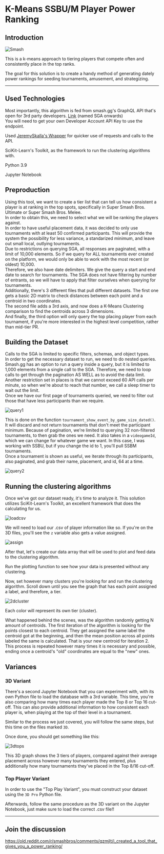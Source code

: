 # K-Means SSBU/M Player Power Ranking

## Introduction

![Smash](images/smashlogo.jpg)

This is a k-means approach to tiering players that compete often and consistently place in the top ranks.

The goal for this solution is to create a handy method of generating dately power rankings for seeding tournaments, amusement, and strategizing.

---

## Used Technologies

Most importantly, this algorithm is fed from smash.gg's GraphQL API that's open for 3rd party developers. [Link](https://developer.smash.gg/docs/intro/) (named SGA onwards)  
You will need to get your own Developer Account API Key to use the endpoint.

Used [JeremySkalla's Wrapper](https://github.com/JeremySkalla/pysmashgg) for quicker use of requests and calls to the API.

SciKit-Learn's Toolkit, as the framework to run the clustering algorithms with.

Python 3.9

Jupyter Notebook

## Preproduction

Using this tool, we want to create a tier list that can tell us how consistent a player is at ranking in the top spots, specifically in Super Smash Bros. Ultimate or Super Smash Bros. Melee.  
In order to obtain this, we need to select what we will be ranking the players against.  
In order to have useful placement data, it was decided to only use tournaments with at least 50 confirmed participants. This will provide the system the possibility for less variance, a standarized minimum, and leave out small local, outlying tournaments.  
Due to restrictions on querying SGA, all responses are paginated, with a limit of 10,000 elements. So if we query for ALL tournaments ever created on the platform, we would only be able to work with the most recent (or oldest) 10,000.  
Therefore, we also have date delimiters. We give the query a start and end date to search for tournaments.  The SGA does not have filtering by number of entrants, so we will have to apply that filter ourselves when querying for tournaments.  
Additionally, there's 3 different files that pull different datasets. The first one gets a basic 2D matrix to check distances between each point and a centroid in two coordinates.  
The second file adds a 3rd axis, and now does a K-Means Clustering comparison to find the centroids across 3 dimensions.  
And finally, the third option will only query the top placing player from each tournament, if you're more interested in the highest level competition, rather than mid-tier PR.

## Building the Dataset

Calls to the SGA is limited to specific filters, schemas, and object types.  
In order to get the necessary dataset to run, we need to do nested queries. Smash.gg has an option to run a query inside a query, but it is limited to 1,000 elements from a single call to the SGA. Therefore, we need to loop calls to get through the pagination AS WELL as to avoid the data limit. Another restriction set in places is that we cannot exceed 60 API calls per minute, so when we're about to reach that number, we call a sleep timer to wait out the limit.  
Once we have our first page of tournaments queried, we need to filter out those that have less participants than we require.  

![query1](images/tournamentquery.png)

This is done on the function `tournament_show_event_by_game_size_dated()`. It will discard and not return tournaments that don't meet the participant minimum. Because of pagination, we're limited to querying 32 non-filtered tournaments, to then grab the ones we need. It also takes in a `videogameId`, which we can change for whatever game we want. In this case, I was working with SSBU, but if you change the id to 1, you'll pull SSBM tournaments.  
Once a tournament is shown as useful, we iterate through its participants, also paginated, and grab their name, placement, and id, 64 at a time.

![query2](images/placementquery.png)

## Running the clustering algorithms

Once we've got our dataset ready, it's time to analyze it. This solution utilizes SciKit-Learn's Toolkit, an excellent framework that does the calculating for us.

![loadcsv](images/loadcsv.png)

We will need to load our .csv of player information like so. If you're on the 3D files, you'll see the `z` variable also gets a value assigned.

![assign](images/assign.png)

After that, let's create our data array that will be used to plot and feed data to the clustering algorithm.

Run the plotting function to see how your data is presented without any clustering.

Now, set however many clusters you're looking for and run the clustering algorithm. Scroll down until you see the graph that has each point assigned a label, and therefore, a tier.

![2dcluster](images/2dclusters.png)

Each color will represent its own tier (cluster).

What happened behind the scenes, was the algorithm randomly getting N amount of centroids. The first iteration of the algorithm is looking for the points closest to each centroid. They get assigned the same label the centroid got at the beginning, and then the mean position across all points labeled the same is calculated. That is your new centroid for iteration 2.  
This process is repeated however many times it is necessary and possible, ending once a centroid's "old" coordinates are equal to the "new" ones.

## Variances

### 3D Variant

There's a second Jupyter Notebook that you can experiment with, with its own Python file to load the database with a 3rd variable. This time, you're also comparing how many times each player made the Top 8 or Top 16 cut-off. This can also provide additional information to how consistent each player is, when playing at the top of their level in a tournament.

Similar to the process we just covered, you will follow the same steps, but this time on the files marked `3D`.

Once done, you should get something like this:

![3dtops](images/3dtops.png)

This 3D graph shows the 3 tiers of players, compared against their average placement across however many tournaments they entered, plus additionally how many tournaments they've placed in the Top 8/16 cut-off.

### Top Player Variant

In order to use the "Top Play Variant", you must construct your dataset using the `3D Pro` Python file.

Afterwards, follow the same procedure as the 3D variant on the Jupyter Notebook, just make sure to load the correct .csv file!!

---

## Join the discussion

https://old.reddit.com/r/smashbros/comments/qzmjlt/i_created_a_tool_that_gives_you_a_power_ranking/
